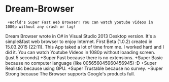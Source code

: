 # Dream-Browser
     +World's Super Fast Web Browser! You can watch youtube videos in 1080p without any crash or lag!
     
Dream Browser wrote in C# in Visual Studio 2013 Desktop version. It's a simple&fast web browser to enjoy Internet.
First Beta (1.0.2) created in 15.03.2015 (22:11). This App taked a lot of time from me. I worked hard and I did it. You can watch Youtube Videos in 1080p without loaading screen. (just 5 seconds)
    +Super Fast because there is no extensions.
    +Super Basic because no computer language (like 005656045960456945) :D
     +Super Realistic because using GPU.
      +Super Trustable because no survey.
      +Super Strong because The Browser supports Google's products full.
